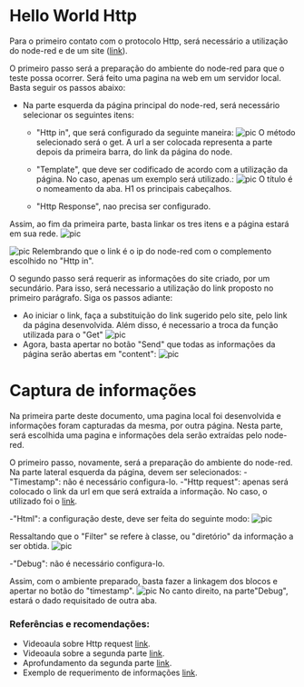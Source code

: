 # Hello World Http

Para o primeiro contato com o protocolo Http, será necessário a utilização do node-red e de um site ([link](https://reqbin.com/req/zvtstmpb/post-request-example)).

O primeiro passo será a preparação do ambiente do node-red para que o teste possa ocorrer. Será feito uma pagina na web em um servidor local. Basta seguir os passos abaixo:
- Na parte esquerda da página principal do node-red, será necessário selecionar os seguintes itens: 
  - "Http in", que será configurado da seguinte maneira:
  ![pic](/servidor/media/git/Http/dois.png)
  O método selecionado será o get. A url a ser colocada representa a parte depois da primeira barra, do link da página do node.

  - "Template", que deve ser codificado de acordo com a utilização da página. No caso, apenas um exemplo será utilizado.: 
  ![pic](/servidor/media/git/Http/tres.png)
  O título é o nomeamento da aba. H1 os principais cabeçalhos.

  - "Http Response", nao precisa ser configurado.

Assim, ao fim da primeira parte, basta linkar os tres itens e a página estará em sua rede. 
 ![pic](/servidor/media/git/Http/cinco.png)

 ![pic](/servidor/media/git/Http/quatro.png)
 Relembrando que o link é o ip do node-red com o complemento escolhido no "Http in".

O segundo passo será requerir as informações do site criado, por um secundário. Para isso, será necessario a utilização do link proposto no primeiro parágrafo. Siga os passos adiante:

 - Ao iniciar o link, faça a substituição do link sugerido pelo site, pelo link da página desenvolvida. Além disso, é necessario a troca da função utilizada para o "Get" ![pic](/servidor/media/git/Http/seis.png)
 - Agora, basta apertar no botão "Send" que todas as informações da página serão abertas em "content":
    ![pic](/servidor/media/git/Http/sete.png)



 # Captura de informações
 Na primeira parte deste documento, uma pagina local foi desenvolvida e informações foram capturadas da mesma, por outra página. Nesta parte, será escolhida uma pagina e informações dela serão extraídas pelo node-red.

 O primeiro passo, novamente, será a preparação do ambiente do node-red. Na parte lateral esquerda da página, devem ser selecionados:
  -"Timestamp": não é necessário configura-lo.
  -"Http request": apenas será colocado o link da url em que será extraída a informação. No caso, o utilizado foi o [link](https://nodered.org/).

  -"Html": a configuração deste, deve ser feita do seguinte modo:
    ![pic](/servidor/media/git/Http/oito.png)

  Ressaltando que o "Filter" se refere à classe, ou "diretório" da informação a ser obtida.
    ![pic](/servidor/media/git/Http/nove.png)

  -"Debug": não é necessário configura-lo.

Assim, com o ambiente preparado, basta fazer a linkagem dos blocos e apertar no botão do "timestamp".
    ![pic](/servidor/media/git/Http/dez.png)
    No canto direito, na parte"Debug", estará o dado requisitado de outra aba.

### Referências e recomendações:

- Videoaula sobre Http request [link](https://www.youtube.com/watch?v=cicTw4SEdxk&ab_channel=SteveCope).
- Videoaula sobre a segunda parte [link](https://www.youtube.com/watch?v=58Cim4kBKkA&t=439s&ab_channel=CFBCursos).
- Aprofundamento da segunda parte [link](https://www.youtube.com/watch?v=58Cim4kBKkA&t=439s&ab_channel=CFBCursos).
- Exemplo de requerimento de informações [link](https://www.youtube.com/watch?v=PkqXU39C9d0&ab_channel=FutureCloud).
